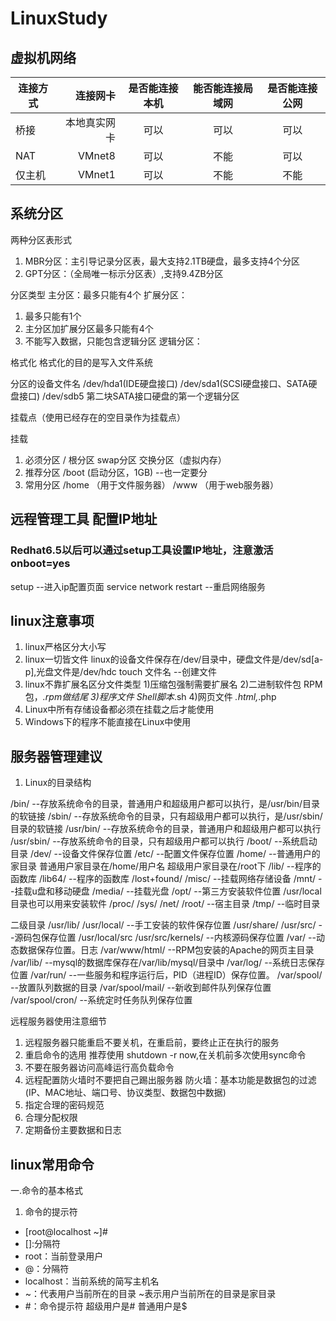 # LinuxStudy

## 虚拟机网络

| 连接方式    | 连接网卡    |  是否能连接本机  | 能否能连接局域网 | 是否能连接公网
| --------   | -----:      | :----:         |:----:           |:----:             |
| 桥接       | 本地真实网卡 |  可以           |       可以      |       可以        |
| NAT        |   VMnet8    |   可以          |       不能      |       可以        |
| 仅主机     |    VMnet1    |   可以         |       不能       |       不能        |

## 系统分区

两种分区表形式

1. MBR分区：主引导记录分区表，最大支持2.1TB硬盘，最多支持4个分区
2. GPT分区：（全局唯一标示分区表）,支持9.4ZB分区

分区类型
主分区：最多只能有4个
扩展分区：

  1. 最多只能有1个
  2. 主分区加扩展分区最多只能有4个
  3. 不能写入数据，只能包含逻辑分区
逻辑分区：

格式化
格式化的目的是写入文件系统

分区的设备文件名
/dev/hda1(IDE硬盘接口)
/dev/sda1(SCSI硬盘接口、SATA硬盘接口)
/dev/sdb5   第二块SATA接口硬盘的第一个逻辑分区

挂载点（使用已经存在的空目录作为挂载点）

挂载

1. 必须分区
  /                 根分区
  swap分区          交换分区（虚拟内存）
2. 推荐分区
  /boot             (启动分区，1GB)   --也一定要分
3. 常用分区
  /home             （用于文件服务器）
  /www              （用于web服务器）

## 远程管理工具 配置IP地址

### Redhat6.5以后可以通过setup工具设置IP地址，注意激活onboot=yes

setup                         --进入ip配置页面
service network restart       --重启网络服务

## linux注意事项

1. linux严格区分大小写
2. linux一切皆文件
  linux的设备文件保存在/dev/目录中，硬盘文件是/dev/sd[a-p],光盘文件是/dev/hdc
  touch 文件名              --创建文件
3. linux不靠扩展名区分文件类型
  1)压缩包强制需要扩展名
  2)二进制软件包 RPM包，*.rpm做结尾
  3)程序文件 Shell脚本*.sh
  4)网页文件 *.html,*.php
4. Linux中所有存储设备都必须在挂载之后才能使用
5. Windows下的程序不能直接在Linux中使用

## 服务器管理建议

1. Linux的目录结构

  /bin/             --存放系统命令的目录，普通用户和超级用户都可以执行，是/usr/bin/目录的软链接
  /sbin/            --存放系统命令的目录，只有超级用户都可以执行，是/usr/sbin/目录的软链接
  /usr/bin/         --存放系统命令的目录，普通用户和超级用户都可以执行
  /usr/sbin/        --存放系统命令的目录，只有超级用户都可以执行
  /boot/            --系统启动目录
  /dev/             --设备文件保存位置
  /etc/             --配置文件保存位置
  /home/            --普通用户的家目录   普通用户家目录在/home/用户名  超级用户家目录在/root下
  /lib/             --程序的函数库
  /lib64/           --程序的函数库
  /lost+found/
  /misc/            --挂载网络存储设备
  /mnt/             --挂载u盘和移动硬盘
  /media/           --挂载光盘
  /opt/             --第三方安装软件位置   /usr/local目录也可以用来安装软件
  /proc/
  /sys/
  /net/
  /root/            --宿主目录
  /tmp/             --临时目录

二级目录
/usr/lib/
/usr/local/         --手工安装的软件保存位置
/usr/share/
/usr/src/           --源码包保存位置   /usr/local/src
/usr/src/kernels/   --内核源码保存位置
/var/               --动态数据保存位置。日志
/var/www/html/      --RPM包安装的Apache的网页主目录
/var/lib/           --mysql的数据库保存在/var/lib/mysql/目录中
/var/log/           --系统日志保存位置
/var/run/           --一些服务和程序运行后，PID（进程ID）保存位置。
/var/spool/         --放置队列数据的目录
/var/spool/mail/    --新收到邮件队列保存位置
/var/spool/cron/    --系统定时任务队列保存位置

远程服务器使用注意细节

1. 远程服务器只能重启不要关机，在重启前，要终止正在执行的服务
2. 重启命令的选用        推荐使用  shutdown -r now,在关机前多次使用sync命令
3. 不要在服务器访问高峰运行高负载命令
4. 远程配置防火墙时不要把自己踢出服务器
  防火墙：基本功能是数据包的过滤(IP、MAC地址、端口号、协议类型、数据包中数据)
5. 指定合理的密码规范
6. 合理分配权限
7. 定期备份主要数据和日志

## linux常用命令

一.命令的基本格式

1. 命令的提示符

* [root@localhost ~]#
* []:分隔符
* root：当前登录用户
* @：分隔符
* localhost：当前系统的简写主机名
* ~：代表用户当前所在的目录  ~表示用户当前所在的目录是家目录
* #：命令提示符   超级用户是#    普通用户是$












































